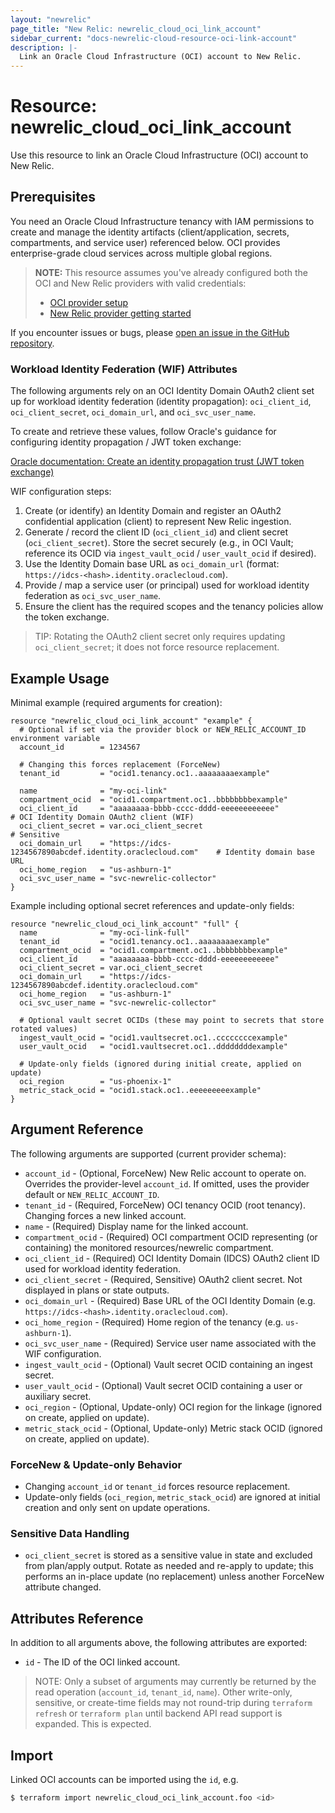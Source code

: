 ```yaml
---
layout: "newrelic"
page_title: "New Relic: newrelic_cloud_oci_link_account"
sidebar_current: "docs-newrelic-cloud-resource-oci-link-account"
description: |-
  Link an Oracle Cloud Infrastructure (OCI) account to New Relic.
---
```

# Resource: newrelic_cloud_oci_link_account

Use this resource to link an Oracle Cloud Infrastructure (OCI) account to New Relic.

## Prerequisites

You need an Oracle Cloud Infrastructure tenancy with IAM permissions to create and manage the identity artifacts (client/application, secrets, compartments, and service user) referenced below. OCI provides enterprise-grade cloud services across multiple global regions.

> **NOTE:** This resource assumes you've already configured both the OCI and New Relic providers with valid credentials:
> - [OCI provider setup](https://registry.terraform.io/providers/oracle/oci/latest/docs)
> - [New Relic provider getting started](https://registry.terraform.io/providers/newrelic/newrelic/latest/docs/guides/getting_started)

If you encounter issues or bugs, please [open an issue in the GitHub repository](https://github.com/newrelic/terraform-provider-newrelic/issues/new/choose).

### Workload Identity Federation (WIF) Attributes

The following arguments rely on an OCI Identity Domain OAuth2 client set up for workload identity federation (identity propagation): `oci_client_id`, `oci_client_secret`, `oci_domain_url`, and `oci_svc_user_name`.

To create and retrieve these values, follow Oracle's guidance for configuring identity propagation / JWT token exchange:

[Oracle documentation: Create an identity propagation trust (JWT token exchange)](https://docs.oracle.com/en-us/iaas/Content/Identity/api-getstarted/json_web_token_exchange.htm#jwt_token_exchange__create-identity-propagation-trust)

WIF configuration steps:
1. Create (or identify) an Identity Domain and register an OAuth2 confidential application (client) to represent New Relic ingestion.
2. Generate / record the client ID (`oci_client_id`) and client secret (`oci_client_secret`). Store the secret securely (e.g., in OCI Vault; reference its OCID via `ingest_vault_ocid` / `user_vault_ocid` if desired).
3. Use the Identity Domain base URL as `oci_domain_url` (format: `https://idcs-<hash>.identity.oraclecloud.com`).
4. Provide / map a service user (or principal) used for workload identity federation as `oci_svc_user_name`.
5. Ensure the client has the required scopes and the tenancy policies allow the token exchange.

> TIP: Rotating the OAuth2 client secret only requires updating `oci_client_secret`; it does not force resource replacement.

## Example Usage

Minimal example (required arguments for creation):

```hcl
resource "newrelic_cloud_oci_link_account" "example" {
  # Optional if set via the provider block or NEW_RELIC_ACCOUNT_ID environment variable
  account_id        = 1234567

  # Changing this forces replacement (ForceNew)
  tenant_id         = "ocid1.tenancy.oc1..aaaaaaaaexample"

  name              = "my-oci-link"
  compartment_ocid  = "ocid1.compartment.oc1..bbbbbbbbexample"
  oci_client_id     = "aaaaaaaa-bbbb-cccc-dddd-eeeeeeeeeeee"                     # OCI Identity Domain OAuth2 client (WIF)
  oci_client_secret = var.oci_client_secret                                        # Sensitive
  oci_domain_url    = "https://idcs-1234567890abcdef.identity.oraclecloud.com"    # Identity domain base URL
  oci_home_region   = "us-ashburn-1"
  oci_svc_user_name = "svc-newrelic-collector"
}
```

Example including optional secret references and update-only fields:

```hcl
resource "newrelic_cloud_oci_link_account" "full" {
  name              = "my-oci-link-full"
  tenant_id         = "ocid1.tenancy.oc1..aaaaaaaaexample"
  compartment_ocid  = "ocid1.compartment.oc1..bbbbbbbbexample"
  oci_client_id     = "aaaaaaaa-bbbb-cccc-dddd-eeeeeeeeeeee"
  oci_client_secret = var.oci_client_secret
  oci_domain_url    = "https://idcs-1234567890abcdef.identity.oraclecloud.com"
  oci_home_region   = "us-ashburn-1"
  oci_svc_user_name = "svc-newrelic-collector"

  # Optional vault secret OCIDs (these may point to secrets that store rotated values)
  ingest_vault_ocid = "ocid1.vaultsecret.oc1..ccccccccexample"
  user_vault_ocid   = "ocid1.vaultsecret.oc1..ddddddddexample"

  # Update-only fields (ignored during initial create, applied on update)
  oci_region        = "us-phoenix-1"
  metric_stack_ocid = "ocid1.stack.oc1..eeeeeeeeexample"
}
```

## Argument Reference

The following arguments are supported (current provider schema):

- `account_id` - (Optional, ForceNew) New Relic account to operate on. Overrides the provider-level `account_id`. If omitted, uses the provider default or `NEW_RELIC_ACCOUNT_ID`.
- `tenant_id` - (Required, ForceNew) OCI tenancy OCID (root tenancy). Changing forces a new linked account.
- `name` - (Required) Display name for the linked account.
- `compartment_ocid` - (Required) OCI compartment OCID representing (or containing) the monitored resources/newrelic compartment.
- `oci_client_id` - (Required) OCI Identity Domain (IDCS) OAuth2 client ID used for workload identity federation.
- `oci_client_secret` - (Required, Sensitive) OAuth2 client secret. Not displayed in plans or state outputs.
- `oci_domain_url` - (Required) Base URL of the OCI Identity Domain (e.g. `https://idcs-<hash>.identity.oraclecloud.com`).
- `oci_home_region` - (Required) Home region of the tenancy (e.g. `us-ashburn-1`).
- `oci_svc_user_name` - (Required) Service user name associated with the WIF configuration.
- `ingest_vault_ocid` - (Optional) Vault secret OCID containing an ingest secret.
- `user_vault_ocid` - (Optional) Vault secret OCID containing a user or auxiliary secret.
- `oci_region` - (Optional, Update-only) OCI region for the linkage (ignored on create, applied on update).
- `metric_stack_ocid` - (Optional, Update-only) Metric stack OCID (ignored on create, applied on update).

### ForceNew & Update-only Behavior

- Changing `account_id` or `tenant_id` forces resource replacement.
- Update-only fields (`oci_region`, `metric_stack_ocid`) are ignored at initial creation and only sent on update operations.

### Sensitive Data Handling

- `oci_client_secret` is stored as a sensitive value in state and excluded from plan/apply output. Rotate as needed and re-apply to update; this performs an in-place update (no replacement) unless another ForceNew attribute changed.

## Attributes Reference

In addition to all arguments above, the following attributes are exported:

- `id` - The ID of the OCI linked account.

> NOTE: Only a subset of arguments may currently be returned by the read operation (`account_id`, `tenant_id`, `name`). Other write-only, sensitive, or create-time fields may not round-trip during `terraform refresh` or `terraform plan` until backend API read support is expanded. This is expected.

## Import

Linked OCI accounts can be imported using the `id`, e.g.

```bash
$ terraform import newrelic_cloud_oci_link_account.foo <id>
```

